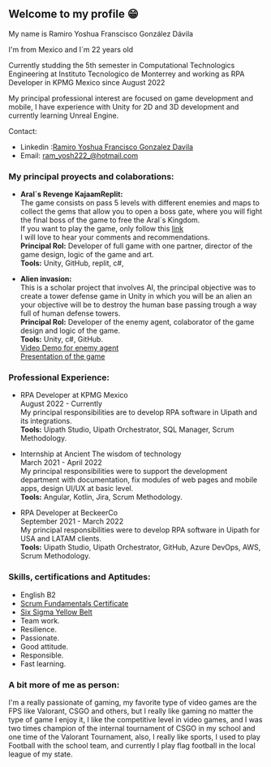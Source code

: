 ## Welcome to my profile 😁

My name is Ramiro Yoshua Franscisco González Dávila

I'm from Mexico and I´m 22 years old

Currently studding the 5th semester in Computational Technologics Engineering at Instituto Tecnologico de Monterrey and working as RPA Developer in KPMG Mexico since August 2022 

My principal professional interest are focused on game development and mobile, I have experience with Unity for 2D and 3D development and currently learning Unreal Engine.

Contact:
- Linkedin :[Ramiro Yoshua Francisco Gonzalez Davila](https://www.linkedin.com/in/ramiro-yoshua-francisco-gonzalez-davila-625275165/)
- Email: ram_yosh222_@hotmail.com

### My principal proyects and colaborations:

- __Aral´s Revenge KajaamReplit:__<br>
   The game consists on pass 5 levels with different enemies and maps to collect the gems that allow you to open a boss gate, where you will fight the final boss of the game to free the Aral´s Kingdom.<br>
   If you want to play the game, only follow this [link](https://Arals-Revenge.ramiroyoshuafra.repl.co) <br>
   I will love to hear your comments and recommendations.<br>
   __Principal Rol:__ Developer of full game with one partner, director of the game design, logic of the game and art.<br>
   __Tools:__ Unity, GitHub, replit, c#, <br>
 
- __Alien invasion:__<br>
  This is a scholar project that involves AI, the principal objective was to create a tower defense game in Unity in which you will be an alien an your objective will be to destroy the human base passing trough a way full of human defense towers. <br>
  __Principal Rol:__ Developer of the enemy agent, colaborator of the game design and logic of the game.<br>
   __Tools:__ Unity, c#, GitHub.<br>
  [Video Demo for enemy agent](https://drive.google.com/file/d/19ozpDaTk2Nyoxjzefj6TxdjBelqNussH/view?usp=sharing)<br>
  [Presentation of the game](https://docs.google.com/presentation/d/1xxE3dso6KpFnMlHAdAFBkCxSzggKivtPXmTlO8gKAas/edit?usp=sharing)
 
 
### Professional Experience:

 - RPA Developer at KPMG Mexico <br>
 August 2022 - Currently <br>
 My principal responsibilities are to develop RPA software in Uipath and its integrations.<br>
 __Tools:__ Uipath Studio, Uipath Orchestrator, SQL Manager, Scrum Methodology.
 
 - Internship at Ancient The wisdom of technology <br>
 March 2021 - April 2022 <br>
 My principal responsibilities were to support the development department with documentation, fix modules of web pages and mobile apps, design UI/UX at basic level.<br>
 __Tools:__ Angular, Kotlin, Jira, Scrum Methodology.
 
 - RPA Developer at BeckeerCo <br>
 September 2021 - March 2022 <br>
 My principal responsibilities were to develop RPA software in Uipath for USA and LATAM clients.<br>
 __Tools:__ Uipath Studio, Uipath Orchestrator, GitHub, Azure DevOps, AWS, Scrum Methodology.

### Skills, certifications and Aptitudes:
- English B2
- [Scrum Fundamentals Certificate](https://c46e136a583f7e334124-ac22991740ab4ff17e21daf2ed577041.ssl.cf1.rackcdn.com/Certificate/ScrumFundamentalsCertified-RamiroYoshuaFranciscoGonzalezDavila-892336.pdf)<br>
- [Six Sigma Yellow Belt](http://81cd1176253f3f59d435-ac22991740ab4ff17e21daf2ed577041.r77.cf1.rackcdn.com/Certificate/SixSigmaYellowBelt-RamiroYoshuaFranciscoGonzalezDavila-845398.pdf)<br>
- Team work.<br>
- Resilience.<br>
- Passionate.<br>
- Good attitude.<br>
- Responsible.<br>
- Fast learning.<br>

### A bit more of me as person:
I'm a really passionate of gaming, my favorite type of video games are the FPS like Valorant, CSGO and others, but I really like gaming no matter the type of game I enjoy it, I like the competitive level in video games, and I was two times champion of the internal tournament of CSGO in my school and one time of the Valorant Tournament, also, I really like sports, I used to play Football with the school team, and currently I play flag football in the local league of my state.
